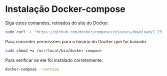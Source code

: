 # Instalação Docker-compose

Siga estes comandos, retirados do site do Docker.

```bash
sudo curl -L "https://github.com/docker/compose/releases/download/1.23.2/docker-compose-$(uname -s)-$(uname -m)" -o /usr/local/bin/docker-compose
```

Para conceder permissões para o binário do Docker que foi baixado.

```bash
sudo chmod +x /usr/local/bin/docker-compose
```

Para verificar se ele foi instalado corretamente:

```bash
docker-compose --version
```

